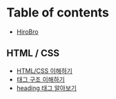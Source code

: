 # Table of contents

* [HiroBro](README.md)

## HTML / CSS&#x20;

* [HTML/CSS 이해하기](html-css/01.md)
* [태그 구조 이해하기](html-css/02.md)
* [heading 태그 알아보기](html-css/heading.md)
